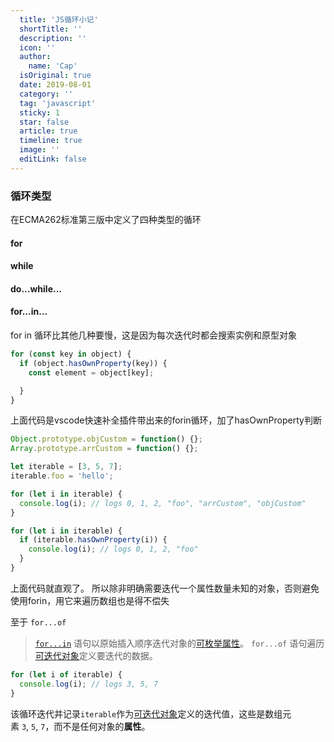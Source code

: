 ```yaml
---
  title: 'JS循环小记'
  shortTitle: ''
  description: ''
  icon: ''
  author:
    name: 'Cap'
  isOriginal: true
  date: 2019-08-01
  category: ''
  tag: 'javascript'
  sticky: 1
  star: false
  article: true
  timeline: true
  image: ''
  editLink: false
---
```


  ### 循环类型
在ECMA262标准第三版中定义了四种类型的循环
#### for
#### while
#### do...while...
#### for...in...

for in 循环比其他几种要慢，这是因为每次迭代时都会搜索实例和原型对象

```javascript
for (const key in object) {
  if (object.hasOwnProperty(key)) {
    const element = object[key];

  }
}
```
上面代码是vscode快速补全插件带出来的forin循环，加了hasOwnProperty判断

```javascript
Object.prototype.objCustom = function() {}; 
Array.prototype.arrCustom = function() {};

let iterable = [3, 5, 7];
iterable.foo = 'hello';

for (let i in iterable) {
  console.log(i); // logs 0, 1, 2, "foo", "arrCustom", "objCustom"
}

for (let i in iterable) {
  if (iterable.hasOwnProperty(i)) {
    console.log(i); // logs 0, 1, 2, "foo"
  }
}
```
上面代码就直观了。
所以除非明确需要迭代一个属性数量未知的对象，否则避免使用forin，用它来遍历数组也是得不偿失

至于 `for...of` 
> [`for...in`](https://developer.mozilla.org/zh-CN/docs/Web/JavaScript/Reference/Statements/for...in) 语句以原始插入顺序迭代对象的[可枚举属性](https://developer.mozilla.org/zh-CN/docs/Web/JavaScript/Enumerability_and_ownership_of_properties)。
> `for...of` 语句遍历[可迭代对象](https://developer.mozilla.org/zh-CN/docs/Web/JavaScript/Guide/Iterators_and_Generators#Iterables)定义要迭代的数据。
> 

```javascript
for (let i of iterable) {
  console.log(i); // logs 3, 5, 7
}
```

该循环迭代并记录`iterable`作为[可迭代对象](https://developer.mozilla.org/zh-CN/docs/Web/JavaScript/Guide/Iterators_and_Generators#Iterables)定义的迭代值，这些是数组元素 `3`, `5`, `7`，而不是任何对象的**属性**。

